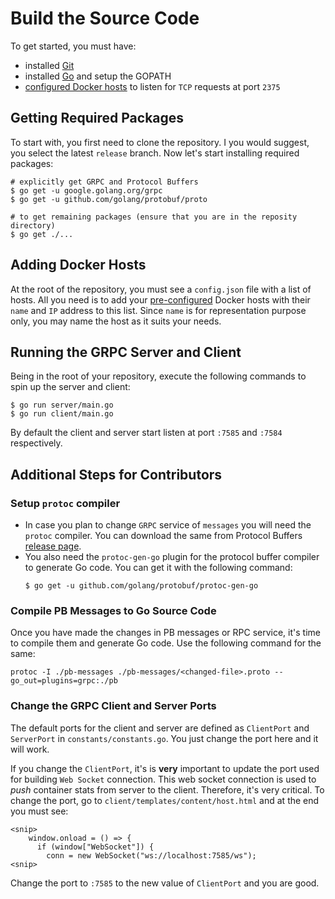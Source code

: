 # Build the Source Code

To get started, you must have:
- installed [Git](https://git-scm.com/) 
- installed [Go](https://golang.org/dl/) and setup the GOPATH
- [configured Docker hosts](https://github.com/gauravgahlot/dockerdoodle/blob/master/docs/host-configuration.md) to listen for `TCP` requests at port `2375`

## Getting Required Packages

To start with, you first need to clone the repository. I you would suggest, you select the latest `release` branch. Now let's start installing required packages:

```
# explicitly get GRPC and Protocol Buffers
$ go get -u google.golang.org/grpc
$ go get -u github.com/golang/protobuf/proto

# to get remaining packages (ensure that you are in the reposity directory)
$ go get ./...
```

## Adding Docker Hosts

At the root of the repository, you must see a `config.json` file with a list of hosts. All you need is to add your [pre-configured](https://github.com/gauravgahlot/dockerdoodle/blob/master/docs/host-configuration.md) Docker hosts with their `name` and `IP` address to this list. Since `name` is for representation purpose only, you may name the host as it suits your needs. 

## Running the GRPC Server and Client

Being in the root of your repository, execute the following commands to spin up the server and client:
```
$ go run server/main.go
$ go run client/main.go
```
By default the client and server start listen at port `:7585` and `:7584` respectively.

## Additional Steps for Contributors

### Setup `protoc` compiler

 - In case you plan to change `GRPC` service of `messages` you will need the `protoc` compiler. You can download the same from Protocol Buffers [release page](https://github.com/protocolbuffers/protobuf/releases). 
 - You also need the `protoc-gen-go` plugin for the protocol buffer compiler to generate Go code. You can get it with the following command:
    ```
    $ go get -u github.com/golang/protobuf/protoc-gen-go
    ```

### Compile PB Messages to Go Source Code

Once you have made the changes in PB messages or RPC service, it's time to compile them and generate Go code. Use the following command for the same:
```
protoc -I ./pb-messages ./pb-messages/<changed-file>.proto --go_out=plugins=grpc:./pb
```

### Change the GRPC Client and Server Ports

The default ports for the client and server are defined as `ClientPort` and `ServerPort` in `constants/constants.go`. You just change the port here and it will work. 

If you change the `ClientPort`, it's is **very** important to update the port used for building `Web Socket` connection. This web socket connection is used to *push* container stats from server to the client. Therefore, it's very critical. To change the port, go to `client/templates/content/host.html` and at the end you must see:
```
<snip>
    window.onload = () => {
      if (window["WebSocket"]) {
        conn = new WebSocket("ws://localhost:7585/ws");
<snip>
```
Change the port to `:7585` to the new value of `ClientPort` and you are good.

